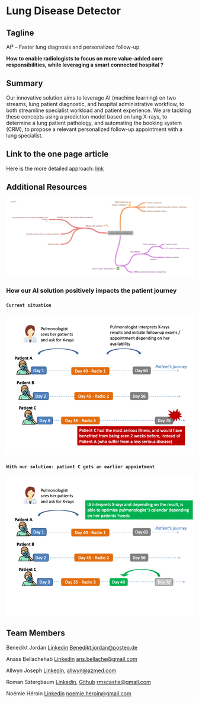 # Lung Disease Detector

## Tagline

AI² – Faster lung diagnosis and personalized follow-up

**How to enable radiologists to focus on more value-added core responsibilities, while leveraging a smart connected hospital ?**

## Summary

Our innovative solution aims to leverage AI (machine learning) on two streams, lung patient diagnostic, and hospital administrative workflow, to both streamline specialist workload and patient experience.
We are tackling these concepts using a prediction model based on lung X-rays, to determine a lung patient pathology, and automating the booking system (CRM), to propose a relevant personalized follow-up appointment with a lung specialist. 


## Link to the one page article

Here is the more detailed approach:
[link](one_page_article.md)

## Additional Resources

![text](assets/lung_disease_detector_coogle.png)

### How our AI solution positively impacts the patient journey

#### `Current situation`
![alt text](assets/journey_slide_1.png "Title")

#### `With our solution: patient C gets an earlier appointment`
![alt text](assets/journey_slide_2.png "Title")


## Team Members

Benedikt Jordan [Linkedin](https://www.linkedin.com/in/benedikt-jordan-9b068b9a/) Benedikt.jordan@posteo.de

Anass Bellachehab [Linkedin](https://www.linkedin.com/in/anass-bellachehab-a89baa8a/) ans.bellache@gmail.com

Allwyn Joseph [Linkedin](https://www.linkedin.com/in/allwyn-joseph/), allwyn@azmed.com

Roman Sztergbaum [Linkedin](https://www.linkedin.com/in/roman-sztergbaum), [Github](https://github.com/Milerius) rmscastle@gmail.com

Noémie Héroin [Linkedin](www.linkedin.com/in/noemie-heroin) noemie.heroin@gmail.com
